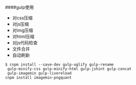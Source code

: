####gulp使用

<ul type="square">
<li>对css压缩</li>
<li>对js压缩</li>
<li>对img压缩</li>
<li>对html压缩</li>
<li>对js代码检查</li>
<li>文件合并</li>
<li>自动刷新</li>
</ul>

	$ cnpm install --save-dev gulp-uglify gulp-rename
	 gulp-minify-css gulp-minify-html gulp-jshint gulp-concat
	 gulp-imagemin gulp-livereload
 	cnpm install imagemin-pngquant


